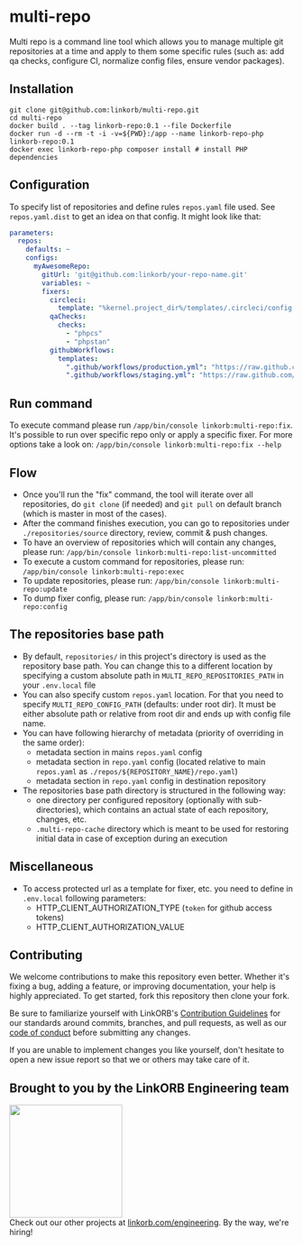 <!-- Managed by https://github.com/linkorb/repo-ansible. Manual changes will be overwritten. -->
multi-repo
============

Multi repo is a command line tool which allows you to manage multiple git repositories at a time and apply to them some specific rules (such as: add qa checks, configure CI, normalize config files, ensure vendor packages).



## Installation

    git clone git@github.com:linkorb/multi-repo.git
    cd multi-repo
    docker build . --tag linkorb-repo:0.1 --file Dockerfile
    docker run -d --rm -t -i -v=${PWD}:/app --name linkorb-repo-php linkorb-repo:0.1
    docker exec linkorb-repo-php composer install # install PHP dependencies

## Configuration

To specify list of repositories and define rules `repos.yaml` file used. See `repos.yaml.dist` to get an idea on that config. It might look like that:
```yaml
parameters:
  repos:
    defaults: ~
    configs:
      myAwesomeRepo:
        gitUrl: 'git@github.com:linkorb/your-repo-name.git'
        variables: ~
        fixers:
          circleci:
            template: "%kernel.project_dir%/templates/.circleci/config.yml.twig"
          qaChecks:
            checks:
              - "phpcs"
              - "phpstan"
          githubWorkflows:
            templates:
              ".github/workflows/production.yml": "https://raw.github.com/…./production.yml.twig"
              ".github/workflows/staging.yml": "https://raw.github.com/…./staging.yml.twig"
```


## Run command
To execute command please run `/app/bin/console linkorb:multi-repo:fix`. It's possible to run over specific repo only or apply a specific fixer. For more options take a look on: `/app/bin/console linkorb:multi-repo:fix --help`

## Flow
* Once you'll run the "fix" command, the tool will iterate over all repositories, do `git clone` (if needed) and `git pull` on default branch (which is master in most of the cases).
* After the command finishes execution, you can go to repositories under `./repositories/source` directory, review, commit & push changes.
* To have an overview of repositories which will contain any changes, please run: `/app/bin/console linkorb:multi-repo:list-uncommitted`
* To execute a custom command for repositories, please run: `/app/bin/console linkorb:multi-repo:exec`
* To update repositories, please run: `/app/bin/console linkorb:multi-repo:update`
* To dump fixer config, please run: `/app/bin/console linkorb:multi-repo:config`

## The repositories base path
* By default, `repositories/` in this project's directory is used as the repository base path.
  You can change this to a different location by specifying a custom absolute path in `MULTI_REPO_REPOSITORIES_PATH` in your `.env.local` file
* You can also specify custom `repos.yaml` location. For that you need to specify `MULTI_REPO_CONFIG_PATH` (defaults: under root dir).
  It must be either absolute path or relative from root dir and ends up with config file name.
* You can have following hierarchy of metadata (priority of overriding in the same order):
  * metadata section in mains `repos.yaml` config
  * metadata section in `repo.yaml` config (located relative to main `repos.yaml` as `./repos/${REPOSITORY_NAME}/repo.yaml`)
  * metadata section in `repo.yaml` config in destination repository
* The repositories base path directory is structured in the following way:
  * one directory per configured repository (optionally with sub-directories), which contains an actual state of each repository, changes, etc.
  * `.multi-repo-cache` directory which is meant to be used for restoring initial data in case of exception during an execution

## Miscellaneous
* To access protected url as a template for fixer, etc. you need to define in `.env.local` following parameters:
    * HTTP_CLIENT_AUTHORIZATION_TYPE (`token` for github access tokens)
    * HTTP_CLIENT_AUTHORIZATION_VALUE

## Contributing

We welcome contributions to make this repository even better. Whether it's fixing a bug, adding a feature, or improving documentation, your help is highly appreciated. To get started, fork this repository then clone your fork.

Be sure to familiarize yourself with LinkORB's [Contribution Guidelines](/CONTRIBUTING.md) for our standards around commits, branches, and pull requests, as well as our [code of conduct](/.github/CODE_OF_CONDUCT.md) before submitting any changes.

If you are unable to implement changes you like yourself, don't hesitate to open a new issue report so that we or others may take care of it.
## Brought to you by the LinkORB Engineering team

<img src="http://www.linkorb.com/d/meta/tier1/images/linkorbengineering-logo.png" width="200px" /><br />
Check out our other projects at [linkorb.com/engineering](http://www.linkorb.com/engineering).
By the way, we're hiring!
